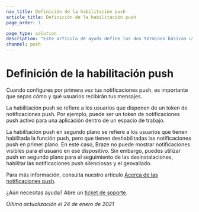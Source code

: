 ```yaml
---
nav_title: Definición de la habilitación push
article_title: Definición de la habilitación push
page_order: 1

page_type: solution
description: "Este artículo de ayuda define los dos términos básicos utilizados para describir el estado de habilitación push de tus usuarios."
channel: push
---
```


# Definición de la habilitación push

Cuando configures por primera vez tus notificaciones push, es importante que sepas cómo y qué usuarios recibirán tus mensajes.

La habilitación push se refiere a los usuarios que disponen de un token de notificaciones push. Por ejemplo, puede ser un token de notificaciones push activo para una aplicación dentro de un espacio de trabajo.

La habilitación push en segundo plano se refiere a los usuarios que tienen habilitada la función push, pero que tienen deshabilitadas las notificaciones push en primer plano. En este caso, Braze no puede mostrar notificaciones visibles para el usuario en ese dispositivo. Sin embargo, puedes utilizar push en segundo plano para el seguimiento de las desinstalaciones, habilitar las notificaciones push silenciosas y el geovallado.  

Para más información, consulta nuestro artículo [Acerca de las notificaciones push][1].

¿Aún necesitas ayuda? Abre un [ticket de soporte]({{site.baseurl}}/braze_support/).

_Última actualización el 24 de enero de 2021_

[1]: {{site.baseurl}}/user_guide/message_building_by_channel/push/about